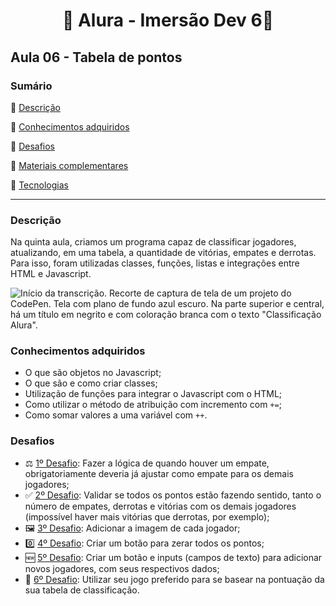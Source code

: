 <h1 align="center"> 🤿 Alura - Imersão Dev 6🤿 </h1>

<h2>Aula 06 - Tabela de pontos</h2>

### Sumário 

:small_blue_diamond: [Descrição](#descrição)

:small_blue_diamond: [Conhecimentos adquiridos](#conhecimentos-adquiridos)

:small_blue_diamond: [Desafios](#desafios)

:small_blue_diamond: [Materiais complementares](#materiais-complementares)

:small_blue_diamond: [Tecnologias](#tecnologias)

---
### Descrição
Na quinta aula, criamos um programa capaz de classificar jogadores, atualizando, em uma tabela, a quantidade de vitórias, empates e derrotas. Para isso, foram utilizadas classes, funções, listas e integrações entre HTML e Javascript.

<img src='https://i.imgur.com/4kzS51b.png' alt='Início da transcrição. Recorte de captura de tela de um projeto do CodePen. Tela com plano de fundo azul escuro. Na parte superior e central, há um título em negrito e com coloração branca com o texto "Classificação Alura".'>

### Conhecimentos adquiridos
- O que são objetos no Javascript;
- O que são e como criar classes;
- Utilização de funções para integrar o Javascript com o HTML;
- Como utilizar o método de atribuição com incremento com `+=`;
- Como somar valores a uma variável com `++`.

### Desafios
- ⚖️ [1º Desafio](https://codepen.io/strawndri/pen/yLqZgGW): Fazer a lógica de quando houver um empate, obrigatoriamente deveria já ajustar como empate para os demais jogadores;
- ✅ [2º Desafio](https://codepen.io/strawndri/pen/yLqZgGW): Validar se todos os pontos estão fazendo sentido, tanto o número de empates, derrotas e vitórias com os demais jogadores (impossível haver mais vitórias que derrotas, por exemplo);
- 🖼️ [3º Desafio](https://codepen.io/strawndri/pen/yLqZgGW): Adicionar a imagem de cada jogador;
- 0️⃣ [4º Desafio](https://codepen.io/strawndri/pen/yLqZgGW): Criar um botão para zerar todos os pontos;
- 🆕 [5º Desafio](https://codepen.io/strawndri/pen/yLqZgGW): Criar um botão e inputs (campos de texto) para adicionar novos jogadores, com seus respectivos dados;
- 🐻 [6º Desafio](https://codepen.io/strawndri/pen/yLqZgGW): Utilizar seu jogo preferido para se basear na pontuação da sua tabela de classificação.

